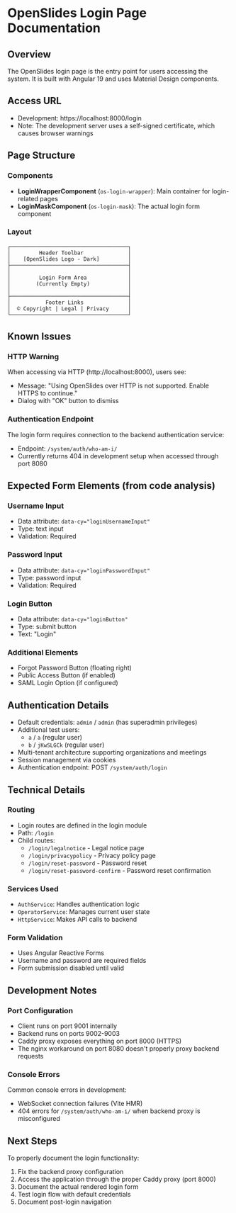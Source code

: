 # OpenSlides Login Page Documentation

## Overview
The OpenSlides login page is the entry point for users accessing the system. It is built with Angular 19 and uses Material Design components.

## Access URL
- Development: https://localhost:8000/login
- Note: The development server uses a self-signed certificate, which causes browser warnings

## Page Structure

### Components
- **LoginWrapperComponent** (`os-login-wrapper`): Main container for login-related pages
- **LoginMaskComponent** (`os-login-mask`): The actual login form component

### Layout
```
┌─────────────────────────────────────┐
│         Header Toolbar              │
│    [OpenSlides Logo - Dark]         │
├─────────────────────────────────────┤
│                                     │
│         Login Form Area             │
│        (Currently Empty)            │
│                                     │
├─────────────────────────────────────┤
│           Footer Links              │
│  © Copyright | Legal | Privacy      │
└─────────────────────────────────────┘
```

## Known Issues

### HTTP Warning
When accessing via HTTP (http://localhost:8000), users see:
- Message: "Using OpenSlides over HTTP is not supported. Enable HTTPS to continue."
- Dialog with "OK" button to dismiss

### Authentication Endpoint
The login form requires connection to the backend authentication service:
- Endpoint: `/system/auth/who-am-i/`
- Currently returns 404 in development setup when accessed through port 8080

## Expected Form Elements (from code analysis)

### Username Input
- Data attribute: `data-cy="loginUsernameInput"`
- Type: text input
- Validation: Required

### Password Input  
- Data attribute: `data-cy="loginPasswordInput"`
- Type: password input
- Validation: Required

### Login Button
- Data attribute: `data-cy="loginButton"`
- Type: submit button
- Text: "Login"

### Additional Elements
- Forgot Password Button (floating right)
- Public Access Button (if enabled)
- SAML Login Option (if configured)

## Authentication Details
- Default credentials: `admin` / `admin` (has superadmin privileges)
- Additional test users:
  - `a` / `a` (regular user)
  - `b` / `jKwSLGCk` (regular user)
- Multi-tenant architecture supporting organizations and meetings
- Session management via cookies
- Authentication endpoint: POST `/system/auth/login`

## Technical Details

### Routing
- Login routes are defined in the login module
- Path: `/login`
- Child routes:
  - `/login/legalnotice` - Legal notice page
  - `/login/privacypolicy` - Privacy policy page
  - `/login/reset-password` - Password reset
  - `/login/reset-password-confirm` - Password reset confirmation

### Services Used
- `AuthService`: Handles authentication logic
- `OperatorService`: Manages current user state
- `HttpService`: Makes API calls to backend

### Form Validation
- Uses Angular Reactive Forms
- Username and password are required fields
- Form submission disabled until valid

## Development Notes

### Port Configuration
- Client runs on port 9001 internally
- Backend runs on ports 9002-9003
- Caddy proxy exposes everything on port 8000 (HTTPS)
- The nginx workaround on port 8080 doesn't properly proxy backend requests

### Console Errors
Common console errors in development:
- WebSocket connection failures (Vite HMR)
- 404 errors for `/system/auth/who-am-i/` when backend proxy is misconfigured

## Next Steps
To properly document the login functionality:
1. Fix the backend proxy configuration
2. Access the application through the proper Caddy proxy (port 8000)
3. Document the actual rendered login form
4. Test login flow with default credentials
5. Document post-login navigation
